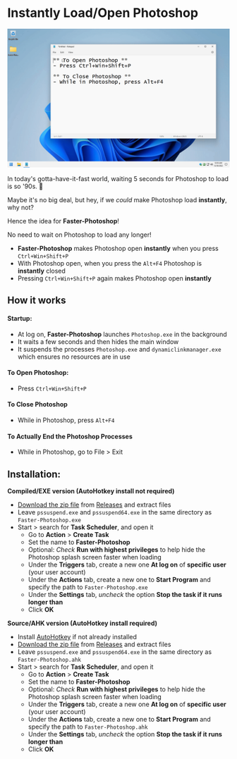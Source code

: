 
# Instantly Load/Open Photoshop

![Example](https://github.com/asheroto/Faster-Photoshop/blob/master/Demo.gif?raw=true)

In today's gotta-have-it-fast world, waiting 5 seconds for Photoshop to load is so '90s. 🤣

Maybe it's no big deal, but hey, if we *could* make Photoshop load **instantly**, why not?

Hence the idea for **Faster-Photoshop**!

No need to wait on Photoshop to load any longer!

- **Faster-Photoshop** makes Photoshop open **instantly** when you press `Ctrl+Win+Shift+P`
- With Photoshop open, when you press the `Alt+F4` Photoshop is **instantly** closed
- Pressing `Ctrl+Win+Shift+P` again makes Photoshop open **instantly**

## How it works

#### Startup:
- At log on, **Faster-Photoshop** launches `Photoshop.exe` in the background
- It waits a few seconds and then hides the main window
- It suspends the processes `Photoshop.exe` and `dynamiclinkmanager.exe` which ensures no resources are in use

#### To Open Photoshop:
- Press `Ctrl+Win+Shift+P`

#### To Close Photoshop
- While in Photoshop, press `Alt+F4`

#### To Actually End the Photoshop Processes
- While in Photoshop, go to File > Exit

## Installation:

**Compiled/EXE version (AutoHotkey install not required)**
- [Download the zip file](https://github.com/asheroto/Faster-Photoshop/releases/latest/download/Faster-Photoshop_Compiled.zip) from [Releases](https://github.com/asheroto/Faster-Photoshop/releases) and extract files
- Leave `pssuspend.exe` and `pssuspend64.exe` in the same directory as `Faster-Photoshop.exe`
- Start > search for **Task Scheduler**, and open it
	- Go to **Action** > **Create Task**
	- Set the name to **Faster-Photoshop**
	- Optional: *Check* **Run with highest privileges** to help hide the Photoshop splash screen faster when loading
	- Under the **Triggers** tab, create a new one **At log on** of **specific user** (your user account)
	- Under the **Actions** tab, create a new one to **Start Program** and specify the path to `Faster-Photoshop.exe`
	- Under the **Settings** tab, *uncheck* the option **Stop the task if it runs longer than**
	- Click **OK**

**Source/AHK version (AutoHotkey install required)**
- Install [AutoHotkey](https://www.autohotkey.com/) if not already installed
- [Download the zip file](https://github.com/asheroto/Faster-Photoshop/releases/latest/download/Faster-Photoshop.zip) from [Releases](https://github.com/asheroto/Faster-Photoshop/releases) and extract files
- Leave `pssuspend.exe` and `pssuspend64.exe` in the same directory as `Faster-Photoshop.ahk`
- Start > search for **Task Scheduler**, and open it
	- Go to **Action** > **Create Task**
	- Set the name to **Faster-Photoshop**
	- Optional: *Check* **Run with highest privileges** to help hide the Photoshop splash screen faster when loading
	- Under the **Triggers** tab, create a new one **At log on** of **specific user** (your user account)
	- Under the **Actions** tab, create a new one to **Start Program** and specify the path to `Faster-Photoshop.ahk`
	- Under the **Settings** tab, *uncheck* the option **Stop the task if it runs longer than**
	- Click **OK**